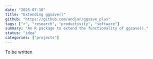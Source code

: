 ```yaml
---
date: "2025-07-10"
title: "Extending ggsave()"
github: "https://github.com/andjar/ggsave_plus"
tags: ["r", "research", "productivity", "software"]
summary: "An R package to extend the functionality of ggsave()."
status: "idea"
categories: ["projects"]
---
```


To be written